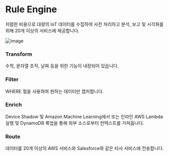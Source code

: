 # Rule Engine

저렴한 비용으로 대량의 IoT 데이터를 수집하여 사전 처리하고 분석, 보고 및 시각화를 위해 20개 이상의 서비스에 제공합니다. 

![image](https://user-images.githubusercontent.com/52392004/182387069-5c3b1e69-be59-414b-98ec-9a851a534390.png)


### Transform

수학, 문자열 조작, 날짜 등을 위한 기능이 내장되어 있습니다.

### Filter

WHERE 절을 사용하여 원하는 데이터만 캡처합니다.

### Enrich

Device Shadow 및 Amazon Machine Learning에서 또는 인라인 AWS Lambda 실행 및 DynamoDB 룩업을 통해 외부 소스로부터 컨텍스트를 가져옵니다.

### Route

데이터를 20개 이상의 AWS 서비스와 Salesforce와 같은 타사 서비스에 전송합니다.
